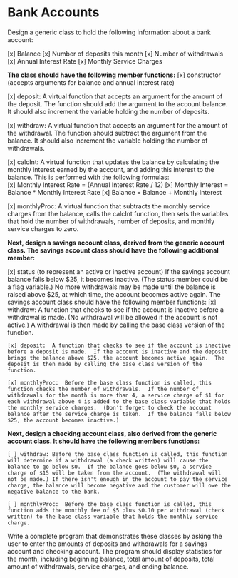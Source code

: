 # Bank Accounts

Design a generic class to hold the following information about a bank account:

[x] Balance
[x] Number of deposits this month
[x] Number of withdrawals
[x] Annual Interest Rate
[x] Monthly Service Charges

__The class should have the following member functions:__
[x] constructor (accepts arguments for balance and annual interest rate)

[x] deposit: A virtual function that accepts an argument for the amount of the deposit.  The function should add the argument to the account balance.  It should also increment the variable holding the number of deposits.

[x] withdraw:  A virtual function that accepts an argument for the amount of the withdrawal.  The function should subtract the argument from the balance.  It should also increment the variable holding the number of withdrawals.

[x] calcInt:  A virtual function that updates the balance by calculating the monthly interest earned by the account, and adding this interest to the balance.  This is performed with the following formulas:  
    [x] Monthly Interest Rate = (Annual Interest Rate / 12)
    [x] Monthly Interest = Balance * Monthly Interest Rate
    [x] Balance = Balance + Monthly Interest

[x] monthlyProc:  A virtual function that subtracts the monthly service charges from the balance, calls the calcInt function, then sets the variables that hold the number of withdrawals, number of deposits, and monthly service charges to zero.

__Next, design a savings account class, derived from the generic account class. The savings account class should have the following additional member:__

[x] status (to represent an active or inactive account)
If the savings account balance falls below $25, it becomes inactive.  (The status member could be a flag variable.)  No more withdrawals may be made until the balance is raised above $25, at which time, the account becomes active again.  The savings account class should have the following member functions:
    [x] withdraw:  A function that checks to see if the account is inactive before a withdrawal is made.  (No withdrawal will be allowed if the account is not active.)  A withdrawal is then made by calling the base class version of the function.

    [x] deposit:  A function that checks to see if the account is inactive before a deposit is made.  If the account is inactive and the deposit brings the balance above $25, the account becomes active again.  The deposit is then made by calling the base class version of the function.

    [x] monthlyProc:  Before the base class function is called, this function checks the number of withdrawals.  If the number of withdrawals for the month is more than 4, a service charge of $1 for each withdrawal above 4 is added to the base class variable that holds the monthly service charges.  (Don't forget to check the account balance after the service charge is taken.  If the balance falls below $25, the account becomes inactive.)

__Next, design a checking account class, also derived from the generic account class. It should have the following members functions:__

    [ ] withdraw: Before the base class function is called, this function will determine if a withdrawal (a check written) will cause the balance to go below $0.  If the balance goes below $0, a service charge of $15 will be taken from the account.  (The withdrawal will not be made.) If there isn't enough in the account to pay the service charge, the balance will become negative and the customer will owe the negative balance to the bank.

    [ ] monthlyProc:  Before the base class function is called, this function adds the monthly fee of $5 plus $0.10 per withdrawal (check written) to the base class variable that holds the monthly service charge.

Write a complete program that demonstrates these classes by asking the user to enter the amounts of deposits and withdrawals for a savings account and checking account.  The program should display statistics for the month, including beginning balance, total amount of deposits, total amount of withdrawals, service charges, and ending balance.